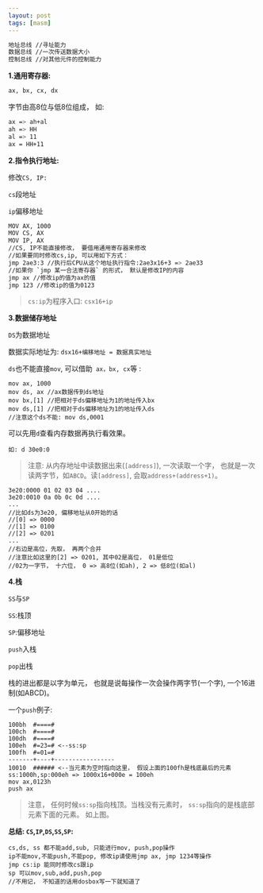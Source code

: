 ```yaml
---
layout: post
tags: [masm]
---
```


```bash
地址总线 //寻址能力
数据总线 //一次传送数据大小
控制总线 //对其他元件的控制能力

```



**1.通用寄存器:**



```bash
ax, bx, cx, dx
```



字节由高8位与低8位组成， 如:

```bash
ax => ah+al
ah => HH
al => 11
ax = HH+11
```



**2.指令执行地址:**

修改`CS, IP:`

`cs`段地址

`ip`偏移地址

```bash
MOV AX, 1000
MOV CS, AX
MOV IP, AX
//CS, IP不能直接修改， 要借用通用寄存器来修改	
//如果要同时修改cs,ip, 可以用如下方式：
jmp 2ae3:3 //执行后CPU从这个地址执行指令:2ae3x16+3 => 2ae33
//如果你 `jmp 某一合法寄存器` 的形式， 默认是修改IP的内容
jmp ax //修改ip的值为ax的值
jmp 123 //修改ip的值为0123

```

> `cs:ip`为程序入口: `csx16+ip`



**3.数据储存地址**

`DS`为数据地址

数据实际地址为: `dsx16+编移地址 = 数据真实地址`

`ds`也不能直接`mov`, 可以借助` ax，bx, cx`等 :

```
mov ax, 1000
mov ds, ax //ax数据传到ds地址
mov bx,[1] //把相对于ds偏移地址为1的地址传入bx
mov ds,[1] //把相对于ds偏移地址为1的地址传入ds
//注意这个ds不能: mov ds,0001
```

可以先用`d`查看内存数据再执行看效果。

`如: d 30e0:0`

> 注意: 从内存地址中读数据出来(`[address]`), 一次读取一个字， 也就是一次读两字节，如`ABCD`。读`[address]`, 会取`address+(address+1)`。

```
3e20:0000 01 02 03 04 ....
3e20:0010 0a 0b 0c 0d ....
...
//比如ds为3e20, 偏移地址从0开始的话
//[0] => 0000
//[1] => 0100
//[2] => 0201
...
//右边是高位，先取， 再两个合并
//注意比如这里的[2] => 0201, 其中02是高位， 01是低位
//02为一字节， 十六位， 0 => 高8位(如ah), 2 => 低8位(如al)
```



**4.栈**

`SS`与`SP`

`SS`:栈顶

`SP`:偏移地址

`push`入栈

`pop`出栈

栈的进出都是以字为单元， 也就是说每操作一次会操作两字节(一个字), 一个16进制(如ABCD)。

一个`push`例子:

```
100bh  #====#
100ch  #====#	
100dh  #====#
100eh  #=23=# <--ss:sp
100fh  #=01=#
-------+----+-----------------
10010  ###### <--当元素为空时指向这里， 假设上面的100fh是栈底最后的元素
ss:1000h,sp:000eh => 1000x16+000e = 100eh
mov ax,0123h
push ax
```

> 注意， 任何时候`ss:sp`指向栈顶。当栈没有元素时， `ss:sp`指向的是栈底部元素下面的元素。 如上图。



**总结: `CS`,`IP`,`DS`,`SS`,`SP`:**

```
cs,ds, ss 都不能add,sub, 只能进行mov, push,pop操作
ip不能mov,不能push,不能pop, 修改ip请使用jmp ax, jmp 1234等操作
jmp cs:ip 能同时修改cs跟ip
sp 可以mov,sub,add,push,pop
//不用记， 不知道的话用dosbox写一下就知道了

```

